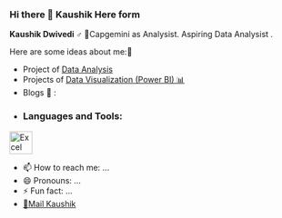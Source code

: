 ### Hi there 👋 Kaushik Here form 


**Kaushik Dwivedi ♂️**  💼Capgemini as Analysist. Aspiring Data Analysist .

Here are some ideas about me:📂

- Project of [Data Analysis](https://goldi90) 
- Projects of [Data Visualization (Power BI) 📊](https://goldi90)
- Blogs 📰 :
- <h3 align="left">Languages and Tools:</h3>
<p align="left"> 

  <a href="https://www.microsoft.com/en-us/microsoft-365/excel" target="_blank"> <img src="[https://icons8.com/icon/98965/microsoft-excel](https://icons8.com/icon/13654/microsoft-excel)" alt="Excel" width="40" height="40"/> </a>
  
- 📫 How to reach me: ...
- 😄 Pronouns: ...
- ⚡ Fun fact: ...
- [📧Mail Kaushik ](kaushikdwivedi22@gmail.com)
